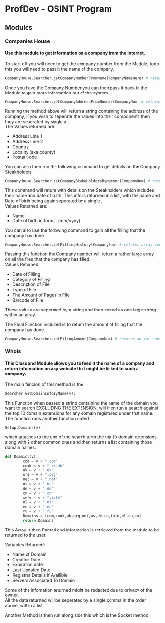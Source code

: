 # ProfDev - OSINT Program

## Modules
### Companies House
#### Use this module to get information on a company from the internet.  
To start off you will need to get the company number from the Module, todo this you will need to pass it the name of the company,
```python
CompanyHouse.Searcher.getCompanyNumberFromName(CompanyNameHere) # returns the company number
```
Once you have the Company Number you can then pass it back to the Module to gain more information out of the system.  
```python
CompanyHouse.Searcher.getCompanyAddressFromNumber(CompanyNum) # returns an address of the company if one excists
```
Running the method above will return a string containing the address of the company, if you wish to seperate the values into their components then they are seperated by single a ,  
The Values returned are:  
 - Address Line 1  
 - Address Line 2  
 - Country  
 - Locality (aka county)  
 - Postal Code  
  
  
You can also then run the following command to get details on the Company Steakholders  
```python
CompanyHouse.Searcher.getCompanyStakeHoldersByNumber(CompanyNum) # returns details on steakholders  
```
This command will return with details on the Steakholders which includes their name and date of birth. This info is returned in a list, with the name and Date of birth being again seperated by a single ,  
Values Returned are:  
 - Name  
 - Date of birth in format (mm/yyyy)  
  
  
You can also use the following command to gain all the filling that the company has done. 
```python
CompanyHouse.Searcher.getFillingHistory(CompanyNum) # returns array containing Filling details
```
Passing this function the Company number will return a rather large array on all the files that the company has filled.  
Values Returned:  
 - Date of Filling  
 - Category of Filling  
 - Description of File  
 - Type of File  
 - The Amount of Pages in File  
 - Barcode of File  
  
These values are seperated by a string and then stored as one large string within an array.  
  
  
The Final Function included is to return the amount of filling that the company has done.  
```python
CompanyHouse.Searcher.getFilingAmount(CompanyNum) # returns an int containing the amount of files the company has filled  
```
  
  
### WhoIs  
  
#### This Class and Module allows you to feed it the name of a company and return information on any website that might be linked to such a company.  
  
The main funcion of this method is the 
```python
Searcher.GetDomainInfoByName(v):
```
This Function when passed a string containing the name of the domain you want to search EXCLUDING THE EXTENSION, will then run a search against the top 10 domain extensions for any domain registered under that name.  
The function runs another function called 
```python
Setup.Domains(v)
```
which attaches to the end of the search term the top 10 domain extensions along with 2 other common ones and then returns a list containing those domain names.  
```python
def Domains(v):
        com = v + ".com"
        couk = v + ".co.uk"
        uk = v + ".uk"
        org = v + ".org"
        net = v + ".net"
        us = v + ".us"
        de = v + ".de"
        cn = v + ".cn"
        info = v + ".info"
        nl = v + ".nl"
        eu = v + ".eu"
        ru = v + ".ru"
        Domains = [com,couk,uk,org,net,us,de,cn,info,nl,eu,ru]
        return Domains
```
This Array is then Parsed and information is retrieved from the module to be returned to the user.  
  
Variables Returned:
 - Name of Domain  
 - Creation Date  
 - Expiration date  
 - Last Updated Date  
 - Registrar Details if Availible  
 - Servers Associated To Domain  
  
Some of the infomation returned might be redacted due to privacy of the owner.  
All the data returned will be seperated by a single comma in the order above, within a list.  
  
Another Method is then run along side this which is the Socket method


